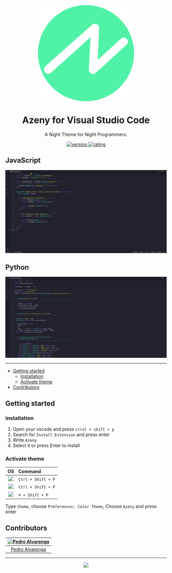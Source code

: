 <p align="center">
  <a href="https://marketplace.visualstudio.com/items?itemName=Azeny.azeny">
    <img alt="Azeny Theme" src="assets/logo.png" width="300">
  </a>
</p>

<h1 align="center">
  Azeny for Visual Studio Code
</h1>

<p align="center">
 A Night Theme for Night Programmers.
</p>
<p align="center">   
  <a href="https://github.com/Azeny/visual-studio-code"> 
    <img src="https://img.shields.io/github/package-json/v/Azeny/visual-studio-code?style=for-the-badge&colorA=9951E8&colorB=8948d0" alt="version"></img>
  </a>
  <a href="https://marketplace.visualstudio.com/items?itemName=Azeny.azeny&ssr=false#review-details"> 
    <img src="https://vsmarketplacebadge.apphb.com/rating-star/Azeny.azeny.svg?style=for-the-badge&colorA=50f2a7&colorB=40c185" alt="rating"></img>
  </a>
</p>

<p align="center">
 <h2>JavaScript</h2>
  <a href="https://marketplace.visualstudio.com/items?itemName=Azeny.azeny">
    <img alt="Azeny Theme" src="assets/js.png">
  </a>
</p>

<p align="center">
 <h2>Python</h2>
  <a href="https://marketplace.visualstudio.com/items?itemName=Azeny.azeny">
    <img alt="Azeny Theme" src="assets/py.png">
  </a>
</p>

---

- [Getting started](#getting-started)
  - [Installation](#installation)
  - [Activate theme](#activate-theme)
- [Contributors](#contributors)

## Getting started

### installation

1. Open your vscode and press `ctrol + shift + p`
2. Search for `Install Extension` and press enter
3. Write `Azeny`
4. Select it or press Enter to install

### Activate theme

|                                      OS                                      | Command            |
| :--------------------------------------------------------------------------: | :----------------- |
| <img src="https://www.kernel.org/theme/images/logos/favicon.png" width=17 /> | `Ctrl + Shift + P` |
|         <img src="https://www.microsoft.com/favicon.ico" width=15 />         | `Ctrl + Shift + P` |
|        <img src="https://developer.apple.com/favicon.ico" width=20 />        | `⌘ + Shift + P`    |

Type `theme`, choose `Preferences: Color Theme`, Choose `Azeny` and press enter

## Contributors

| [![Pedro Alvarenga](https://avatars3.githubusercontent.com/u/41977137?v=4&s=70)](https://github.com/JoaoPedroAlvarenga) |
| :---------------------------------------------------------------------------------------------------------------------: |
|                                [Pedro Alvarenga](https://github.com/JoaoPedroAlvarenga)                                 |

---

<p align="center"><a href="https://github.com/Azeny/visual-studio-code/blob/master/LICENSE"><img src="https://img.shields.io/github/license/Azeny/visual-studio-code?style=for-the-badge&colorA=ff5555&colorB=cc4444"/></a></p>
